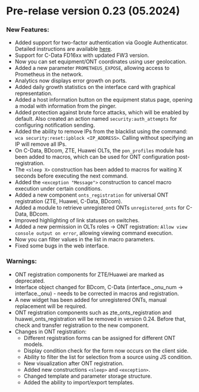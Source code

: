 # Pre-relase version 0.23 (05.2024)


### New Features:
- Added support for two-factor authentication via Google Authenticator. Detailed instructions are available [here](https://wiki.wildcore.tools/en/web-interface/user-settings-overview/).
- Support for C-Data FD16xx with updated FW3 version.
- Now you can set equipment/ONT coordinates using user geolocation.
- Added a new parameter `PROMETHEUS_EXPOSE`, allowing access to Prometheus in the network.
- Analytics now displays error growth on ports.
- Added daily growth statistics on the interface card with graphical representation.
- Added a host information button on the equipment status page, opening a modal with information from the pinger.
- Added protection against brute force attacks, which will be enabled by default. Also created an action named `security:auth_attempts` for configuring notification sending.
- Added the ability to remove IPs from the blacklist using the command: `wca security:reset:ipblock <IP_ADDRESS>`. Calling without specifying an IP will remove all IPs.
- On C-Data, BDcom, ZTE, Huawei OLTs, the `pon_profiles` module has been added to macros, which can be used for ONT configuration post-registration.
- The `<sleep X>` construction has been added to macros for waiting X seconds before executing the next command.
- Added the `<exception "Message">` construction to cancel macro execution under certain conditions.
- Added a new component `onts_registration` for universal ONT registration (ZTE, Huawei, C-Data, BDcom).
- Added a module to retrieve unregistered ONTs `unregistered_onts` for C-Data, BDcom.
- Improved highlighting of link statuses on switches.
- Added a new permission in OLTs roles -> ONT registration: `Allow view console output on error`, allowing viewing command execution.
- Now you can filter values in the list in macro parameters.
- Fixed some bugs in the web interface.

### Warnings:
- ONT registration components for ZTE/Huawei are marked as deprecated.
- Interface object changed for BDcom, C-Data (interface._onu_num -> interface._onu) - needs to be corrected in macros and registration.
- A new widget has been added for unregistered ONTs, manual replacement will be required.
- ONT registration components such as zte_onts_registration and huawei_onts_registration will be removed in version 0.24. Before that, check and transfer registration to the new component.
- Changes in ONT registration:
    - Different registration forms can be assigned for different ONT models.
    - Display condition check for the form now occurs on the client side.
    - Ability to filter the list for selection from a source using JS condition.
    - New visualization after ONT registration.
    - Added new constructions `<sleep>` and `<exception>`.
    - Changed template and parameter storage structure.
    - Added the ability to import/export templates.